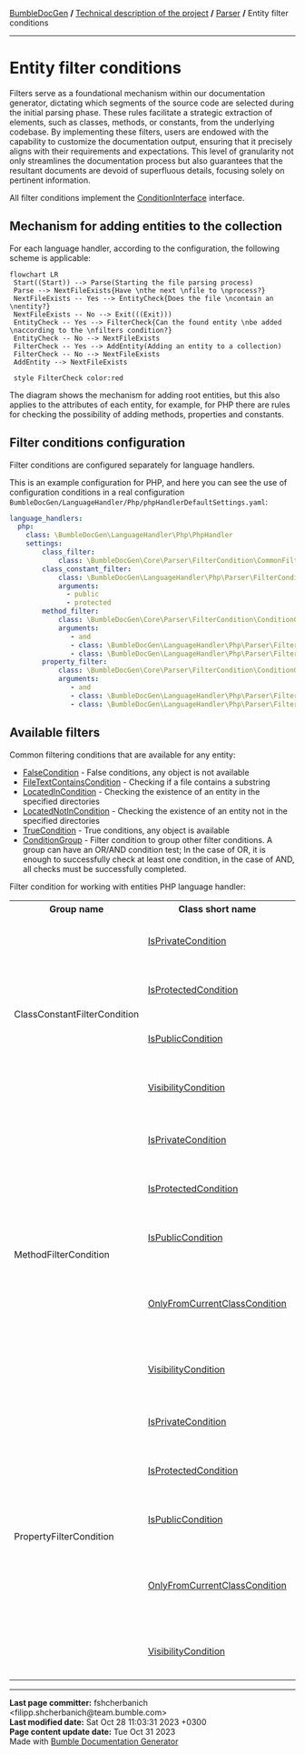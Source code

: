<embed> <a href="/docs/README.md">BumbleDocGen</a> <b>/</b> <a href="/docs/tech/readme.md">Technical description of the project</a> <b>/</b> <a href="/docs/tech/2.parser/readme.md">Parser</a> <b>/</b> Entity filter conditions<hr> </embed>

<embed> <h1>Entity filter conditions</h1> </embed>

Filters serve as a foundational mechanism within our documentation generator, dictating which segments of the source code are selected during the initial parsing phase.
These rules facilitate a strategic extraction of elements, such as classes, methods, or constants, from the underlying codebase.
By implementing these filters, users are endowed with the capability to customize the documentation output, ensuring that it precisely aligns with their requirements and expectations.
This level of granularity not only streamlines the documentation process but also guarantees that the resultant documents are devoid of superfluous details, focusing solely on pertinent information.

All filter conditions implement the <a href="/docs/tech/2.parser/classes/ConditionInterface.md">ConditionInterface</a> interface.

<embed> <h2>Mechanism for adding entities to the collection</h2> </embed>

For each language handler, according to the configuration, the following scheme is applicable:

```mermaid
flowchart LR
 Start((Start)) --> Parse(Starting the file parsing process)
 Parse --> NextFileExists{Have \nthe next \nfile to \nprocess?}
 NextFileExists -- Yes --> EntityCheck{Does the file \ncontain an \nentity?}
 NextFileExists -- No --> Exit(((Exit)))
 EntityCheck -- Yes --> FilterCheck{Can the found entity \nbe added \naccording to the \nfilters condition?}
 EntityCheck -- No --> NextFileExists
 FilterCheck -- Yes --> AddEntity(Adding an entity to a collection)
 FilterCheck -- No --> NextFileExists
 AddEntity --> NextFileExists

 style FilterCheck color:red
```

The diagram shows the mechanism for adding root entities, but this also applies to the attributes of each entity,
for example, for PHP there are rules for checking the possibility of adding methods, properties and constants.

<embed> <h2>Filter conditions configuration</h2> </embed>

Filter conditions are configured separately for language handlers.

This is an example configuration for PHP, and here you can see the use of configuration conditions in a real configuration `BumbleDocGen/LanguageHandler/Php/phpHandlerDefaultSettings.yaml`:

```yaml
language_handlers:
  php:
    class: \BumbleDocGen\LanguageHandler\Php\PhpHandler
    settings:
        class_filter:
            class: \BumbleDocGen\Core\Parser\FilterCondition\CommonFilterCondition\TrueCondition
        class_constant_filter:
            class: \BumbleDocGen\LanguageHandler\Php\Parser\FilterCondition\ClassConstantFilterCondition\VisibilityCondition
            arguments:
              - public
              - protected
        method_filter:
            class: \BumbleDocGen\Core\Parser\FilterCondition\ConditionGroup
            arguments:
               - and
               - class: \BumbleDocGen\LanguageHandler\Php\Parser\FilterCondition\MethodFilterCondition\IsPublicCondition
               - class: \BumbleDocGen\LanguageHandler\Php\Parser\FilterCondition\MethodFilterCondition\OnlyFromCurrentClassCondition
        property_filter:
            class: \BumbleDocGen\Core\Parser\FilterCondition\ConditionGroup
            arguments:
               - and
               - class: \BumbleDocGen\LanguageHandler\Php\Parser\FilterCondition\PropertyFilterCondition\IsPublicCondition
               - class: \BumbleDocGen\LanguageHandler\Php\Parser\FilterCondition\PropertyFilterCondition\OnlyFromCurrentClassCondition
```

<embed> <h2>Available filters</h2> </embed>


Common filtering conditions that are available for any entity:

<embed> <ul><li><a href='/docs/tech/2.parser/classes/FalseCondition.md'>FalseCondition</a> - False conditions, any object is not available</li><li><a href='/docs/tech/2.parser/classes/FileTextContainsCondition.md'>FileTextContainsCondition</a> - Checking if a file contains a substring</li><li><a href='/docs/tech/2.parser/classes/LocatedInCondition.md'>LocatedInCondition</a> - Checking the existence of an entity in the specified directories</li><li><a href='/docs/tech/2.parser/classes/LocatedNotInCondition.md'>LocatedNotInCondition</a> - Checking the existence of an entity not in the specified directories</li><li><a href='/docs/tech/2.parser/classes/TrueCondition.md'>TrueCondition</a> - True conditions, any object is available</li><li><a href='/docs/tech/2.parser/classes/ConditionGroup.md'>ConditionGroup</a> - Filter condition to group other filter conditions. A group can have an OR/AND condition test;
In the case of OR, it is enough to successfully check at least one condition, in the case of AND, all checks must be successfully completed.</li></ul> </embed>

Filter condition for working with entities PHP language handler:

<embed> <table><tr><th>Group name</th><th>Class short name</th><th>Description</th></tr><tr><td rowspan='4'>ClassConstantFilterCondition</td><td><a href='/docs/tech/2.parser/classes/IsPrivateCondition.md'>IsPrivateCondition</a></td><td>Check is a private constant or not</td></tr><tr><td><a href='/docs/tech/2.parser/classes/IsProtectedCondition.md'>IsProtectedCondition</a></td><td>Check is a protected constant or not</td></tr><tr><td><a href='/docs/tech/2.parser/classes/IsPublicCondition.md'>IsPublicCondition</a></td><td>Check is a public constant or not</td></tr><tr><td><a href='/docs/tech/2.parser/classes/VisibilityCondition.md'>VisibilityCondition</a></td><td>Constant access modifier check</td></tr><tr><td colspan='3'></td></tr><tr><td rowspan='5'>MethodFilterCondition</td><td><a href='/docs/tech/2.parser/classes/IsPrivateCondition_2.md'>IsPrivateCondition</a></td><td>Check is a private method or not</td></tr><tr><td><a href='/docs/tech/2.parser/classes/IsProtectedCondition_2.md'>IsProtectedCondition</a></td><td>Check is a protected method or not</td></tr><tr><td><a href='/docs/tech/2.parser/classes/IsPublicCondition_2.md'>IsPublicCondition</a></td><td>Check is a public method or not</td></tr><tr><td><a href='/docs/tech/2.parser/classes/OnlyFromCurrentClassCondition.md'>OnlyFromCurrentClassCondition</a></td><td>Only methods that belong to the current class (not parent)</td></tr><tr><td><a href='/docs/tech/2.parser/classes/VisibilityCondition_2.md'>VisibilityCondition</a></td><td>Method access modifier check</td></tr><tr><td colspan='3'></td></tr><tr><td rowspan='5'>PropertyFilterCondition</td><td><a href='/docs/tech/2.parser/classes/IsPrivateCondition_3.md'>IsPrivateCondition</a></td><td>Check is a private property or not</td></tr><tr><td><a href='/docs/tech/2.parser/classes/IsProtectedCondition_3.md'>IsProtectedCondition</a></td><td>Check is a protected property or not</td></tr><tr><td><a href='/docs/tech/2.parser/classes/IsPublicCondition_3.md'>IsPublicCondition</a></td><td>Check is a public property or not</td></tr><tr><td><a href='/docs/tech/2.parser/classes/OnlyFromCurrentClassCondition_2.md'>OnlyFromCurrentClassCondition</a></td><td>Only properties that belong to the current class (not parent)</td></tr><tr><td><a href='/docs/tech/2.parser/classes/VisibilityCondition_3.md'>VisibilityCondition</a></td><td>Property access modifier check</td></tr><tr><td colspan='3'></td></tr></table> </embed>


<div id='page_committer_info'>
<hr>
<b>Last page committer:</b> fshcherbanich &lt;filipp.shcherbanich@team.bumble.com&gt;<br><b>Last modified date:</b>   Sat Oct 28 11:03:31 2023 +0300<br><b>Page content update date:</b> Tue Oct 31 2023<br>Made with <a href='https://github.com/bumble-tech/bumble-doc-gen/blob/master/docs/README.md'>Bumble Documentation Generator</a></div>